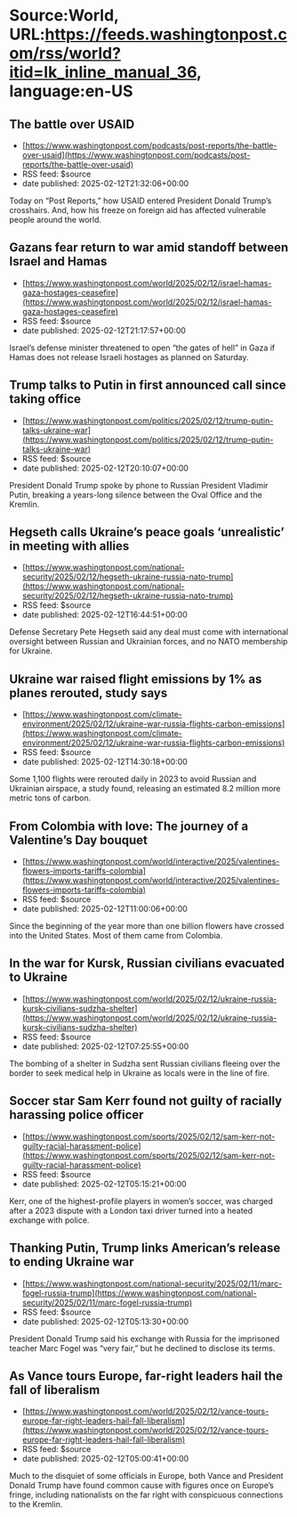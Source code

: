 # Source:World, URL:https://feeds.washingtonpost.com/rss/world?itid=lk_inline_manual_36, language:en-US

## The battle over USAID
 - [https://www.washingtonpost.com/podcasts/post-reports/the-battle-over-usaid](https://www.washingtonpost.com/podcasts/post-reports/the-battle-over-usaid)
 - RSS feed: $source
 - date published: 2025-02-12T21:32:06+00:00

Today on “Post Reports,” how USAID entered President Donald Trump’s crosshairs. And, how his freeze on foreign aid has affected vulnerable people around the world.

## Gazans fear return to war amid standoff between Israel and Hamas
 - [https://www.washingtonpost.com/world/2025/02/12/israel-hamas-gaza-hostages-ceasefire](https://www.washingtonpost.com/world/2025/02/12/israel-hamas-gaza-hostages-ceasefire)
 - RSS feed: $source
 - date published: 2025-02-12T21:17:57+00:00

Israel’s defense minister threatened to open “the gates of hell” in Gaza if Hamas does not release Israeli hostages as planned on Saturday.

## Trump talks to Putin in first announced call since taking office
 - [https://www.washingtonpost.com/politics/2025/02/12/trump-putin-talks-ukraine-war](https://www.washingtonpost.com/politics/2025/02/12/trump-putin-talks-ukraine-war)
 - RSS feed: $source
 - date published: 2025-02-12T20:10:07+00:00

President Donald Trump spoke by phone to Russian President Vladimir Putin, breaking a years-long silence between the Oval Office and the Kremlin.

## Hegseth calls Ukraine’s peace goals ‘unrealistic’ in meeting with allies
 - [https://www.washingtonpost.com/national-security/2025/02/12/hegseth-ukraine-russia-nato-trump](https://www.washingtonpost.com/national-security/2025/02/12/hegseth-ukraine-russia-nato-trump)
 - RSS feed: $source
 - date published: 2025-02-12T16:44:51+00:00

Defense Secretary Pete Hegseth said any deal must come with international oversight between Russian and Ukrainian forces, and no NATO membership for Ukraine.

## Ukraine war raised flight emissions by 1% as planes rerouted, study says
 - [https://www.washingtonpost.com/climate-environment/2025/02/12/ukraine-war-russia-flights-carbon-emissions](https://www.washingtonpost.com/climate-environment/2025/02/12/ukraine-war-russia-flights-carbon-emissions)
 - RSS feed: $source
 - date published: 2025-02-12T14:30:18+00:00

Some 1,100 flights were rerouted daily in 2023 to avoid Russian and Ukrainian airspace, a study found, releasing an estimated 8.2 million more metric tons of carbon.

## From Colombia with love: The journey of a Valentine’s Day bouquet
 - [https://www.washingtonpost.com/world/interactive/2025/valentines-flowers-imports-tariffs-colombia](https://www.washingtonpost.com/world/interactive/2025/valentines-flowers-imports-tariffs-colombia)
 - RSS feed: $source
 - date published: 2025-02-12T11:00:06+00:00

Since the beginning of the year more than one billion flowers have crossed into the United States. Most of them came from Colombia.

## In the war for Kursk, Russian civilians evacuated to Ukraine
 - [https://www.washingtonpost.com/world/2025/02/12/ukraine-russia-kursk-civilians-sudzha-shelter](https://www.washingtonpost.com/world/2025/02/12/ukraine-russia-kursk-civilians-sudzha-shelter)
 - RSS feed: $source
 - date published: 2025-02-12T07:25:55+00:00

The bombing of a shelter in Sudzha sent Russian civilians fleeing over the border to seek medical help in Ukraine as locals were in the line of fire.

## Soccer star Sam Kerr found not guilty of racially harassing police officer
 - [https://www.washingtonpost.com/sports/2025/02/12/sam-kerr-not-guilty-racial-harassment-police](https://www.washingtonpost.com/sports/2025/02/12/sam-kerr-not-guilty-racial-harassment-police)
 - RSS feed: $source
 - date published: 2025-02-12T05:15:21+00:00

Kerr, one of the highest-profile players in women’s soccer, was charged after a 2023 dispute with a London taxi driver turned into a heated exchange with police.

## Thanking Putin, Trump links American’s release to ending Ukraine war
 - [https://www.washingtonpost.com/national-security/2025/02/11/marc-fogel-russia-trump](https://www.washingtonpost.com/national-security/2025/02/11/marc-fogel-russia-trump)
 - RSS feed: $source
 - date published: 2025-02-12T05:13:30+00:00

President Donald Trump said his exchange with Russia for the imprisoned teacher Marc Fogel was “very fair,” but he declined to disclose its terms.

## As Vance tours Europe, far-right leaders hail the fall of liberalism
 - [https://www.washingtonpost.com/world/2025/02/12/vance-tours-europe-far-right-leaders-hail-fall-liberalism](https://www.washingtonpost.com/world/2025/02/12/vance-tours-europe-far-right-leaders-hail-fall-liberalism)
 - RSS feed: $source
 - date published: 2025-02-12T05:00:41+00:00

Much to the disquiet of some officials in Europe, both Vance and President Donald Trump have found common cause with figures once on Europe’s fringe, including nationalists on the far right with conspicuous connections to the Kremlin.

